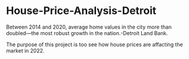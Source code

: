 # House-Price-Analysis-Detroit

Between 2014 and 2020, average home
values in the city more than doubled—the
most robust growth in the nation.-Detroit
Land Bank.

The purpose of this project is too see how house prices are affacting the market in 2022. 
